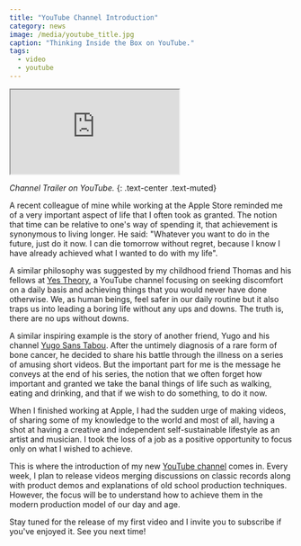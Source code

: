 ```yaml
---
title: "YouTube Channel Introduction"
category: news
image: /media/youtube_title.jpg
caption: "Thinking Inside the Box on YouTube."
tags:
  - video
  - youtube
---
```


<div class="embed-responsive embed-responsive-16by9">
	<iframe class="embed-responsive-item" src="https://www.youtube.com/embed/xN1xyDhzmdI" allowfullscreen></iframe>
</div>

_Channel Trailer on YouTube._
{: .text-center .text-muted}

A recent colleague of mine while working at the Apple Store reminded me of a very important aspect of life that I often took as granted. The notion that time can be relative to one's way of spending it, that achievement is synonymous to living longer. He said: "Whatever you want to do in the future, just do it now. I can die tomorrow without regret, because I know I have already achieved what I wanted to do with my life".

A similar philosophy was suggested by my childhood friend Thomas and his fellows at [Yes Theory](https://www.youtube.com/channel/UCvK4bOhULCpmLabd2pDMtnA), a YouTube channel focusing on seeking discomfort on a daily basis and achieving things that you would never have done otherwise. We, as human beings, feel safer in our daily routine but it also traps us into leading a boring life without any ups and downs. The truth is, there are no ups without downs.

A similar inspiring example is the story of another friend, Yugo and his channel [Yugo Sans Tabou](https://www.youtube.com/channel/UC2ktYKHGEhoKyW3zaGQL5qQ). After the untimely diagnosis of a rare form of bone cancer, he decided to share his battle through the illness on a series of amusing short videos. But the important part for me is the message he conveys at the end of his series, the notion that we often forget how important and granted we take the banal things of life such as walking, eating and drinking, and that if we wish to do something, to do it now.

When I finished working at Apple, I had the sudden urge of making videos, of sharing some of my knowledge to the world and most of all, having a shot at having a creative and independent self-sustainable lifestyle as an artist and musician. I took the loss of a job as a positive opportunity to focus only on what I wished to achieve.

This is where the introduction of my new [YouTube channel](https://www.youtube.com/channel/UCqHsNUwMAtEnEetKhC4I0yw) comes in. Every week, I plan to release videos merging discussions on classic records along with product demos and explanations of old school production techniques. However, the focus will be to understand how to achieve them in the modern production model of our day and age.

Stay tuned for the release of my first video and I invite you to subscribe if you've enjoyed it. See you next time!
